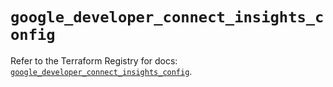 # `google_developer_connect_insights_config`

Refer to the Terraform Registry for docs: [`google_developer_connect_insights_config`](https://registry.terraform.io/providers/hashicorp/google-beta/6.49.1/docs/resources/google_developer_connect_insights_config).
